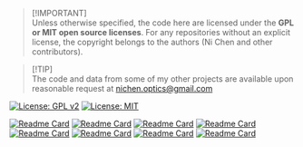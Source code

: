 
> [!IMPORTANT]\
> Unless otherwise specified, the code here are licensed under the **GPL or MIT open source licenses**. For any repositories without an explicit license, the copyright belongs to the authors (Ni Chen and other contributors).

> [!TIP]\
> The code and data from some of my other projects are available upon reasonable request at nichen.optics@gmail.com

[![License: GPL v2](https://img.shields.io/badge/License-GPL_v2-blue.svg)](https://www.gnu.org/licenses/old-licenses/gpl-2.0.en.html) 
[![License: MIT](https://img.shields.io/badge/License-MIT-yellow.svg)](https://opensource.org/licenses/MIT)


[![Readme Card](https://github-readme-stats.vercel.app/api/pin/?username=ni-chen&repo=Differentiable-Imaging)](https://github.com/ni-chen/Differentiable-Imaging)
[![Readme Card](https://github-readme-stats.vercel.app/api/pin/?username=ni-chen&repo=Ptychographic-Wavefront-Cameras)](https://github.com/ni-chen/Ptychographic-Wavefront-Cameras)
[![Readme Card](https://github-readme-stats.vercel.app/api/pin/?username=ni-chen&repo=HoloFlow-PTV)](https://github.com/ni-chen/HoloFlow-PTV)
[![Readme Card](https://github-readme-stats.vercel.app/api/pin/?username=ni-chen&repo=3D-MB-HoloNet)](https://github.com/ni-chen/3D-MB-HoloNet)
[![Readme Card](https://github-readme-stats.vercel.app/api/pin/?username=ni-chen&repo=Misalignment-Correction-FPM)](https://github.com/ni-chen/Misalignment-Correction-FPM)
[![Readme Card](https://github-readme-stats.vercel.app/api/pin/?username=ni-chen&repo=Sectional-Holographic-Imaging)](https://github.com/ni-chen/Sectional-Holographic-Imaging)
[![Readme Card](https://github-readme-stats.vercel.app/api/pin/?username=vccimaging&repo=DiffDeflectometry)](https://github.com/vccimaging/DiffDeflectometry)
[![Readme Card](https://github-readme-stats.vercel.app/api/pin/?username=vccimaging&repo=DiffOptics)](https://github.com/vccimaging/DiffOptics)








